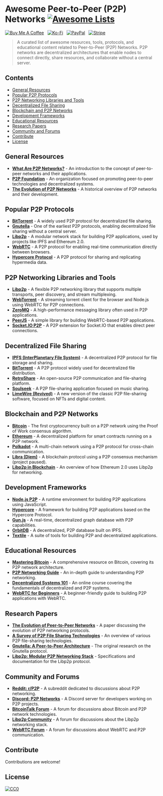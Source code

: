 # Awesome Peer-to-Peer (P2P) Networks [![Awesome Lists](https://srv-cdn.himpfen.io/badges/awesome-lists/awesomelists-flat.svg)](https://github.com/awesomelistsio/awesome)

[![Buy Me A Coffee](https://srv-cdn.himpfen.io/badges/buymeacoffee/buymeacoffee-flat.svg)](https://tinyurl.com/2h9aktmd) &nbsp; [![Ko-Fi](https://srv-cdn.himpfen.io/badges/kofi/kofi-flat.svg)](https://tinyurl.com/d4xnrptz) &nbsp; [![PayPal](https://srv-cdn.himpfen.io/badges/paypal/paypal-flat.svg)](https://tinyurl.com/mr22naua) &nbsp; [![Stripe](https://srv-cdn.himpfen.io/badges/stripe/stripe-flat.svg)](https://tinyurl.com/e8ymxdw3)

> A curated list of awesome resources, tools, protocols, and educational content related to Peer-to-Peer (P2P) Networks. P2P networks are decentralized architectures that enable nodes to connect directly, share resources, and collaborate without a central server.

## Contents

- [General Resources](#general-resources)
- [Popular P2P Protocols](#popular-p2p-protocols)
- [P2P Networking Libraries and Tools](#p2p-networking-libraries-and-tools)
- [Decentralized File Sharing](#decentralized-file-sharing)
- [Blockchain and P2P Networks](#blockchain-and-p2p-networks)
- [Development Frameworks](#development-frameworks)
- [Educational Resources](#educational-resources)
- [Research Papers](#research-papers)
- [Community and Forums](#community-and-forums)
- [Contribute](#contribute)
- [License](#license)

## General Resources

- **[What Are P2P Networks?](https://www.investopedia.com/terms/p/peertopeer-p2p-service.asp)** - An introduction to the concept of peer-to-peer networks and their applications.
- **[P2P Foundation](https://p2pfoundation.net/)** - An organization focused on promoting peer-to-peer technologies and decentralized systems.
- **[The Evolution of P2P Networks](https://www.computerworld.com/article/3234913/the-evolution-of-p2p-networks.html)** - A historical overview of P2P networks and their development.

## Popular P2P Protocols

- **[BitTorrent](https://www.bittorrent.com/)** - A widely used P2P protocol for decentralized file sharing.
- **[Gnutella](https://gnutella.wego.com/)** - One of the earliest P2P protocols, enabling decentralized file sharing without a central server.
- **[Libp2p](https://libp2p.io/)** - A modular network stack for building P2P applications, used by projects like IPFS and Ethereum 2.0.
- **[WebRTC](https://webrtc.org/)** - A P2P protocol for enabling real-time communication directly between browsers.
- **[Hypercore Protocol](https://hypercore-protocol.org/)** - A P2P protocol for sharing and replicating hypermedia data.

## P2P Networking Libraries and Tools

- **[Libp2p](https://libp2p.io/)** - A flexible P2P networking library that supports multiple transports, peer discovery, and stream multiplexing.
- **[WebTorrent](https://webtorrent.io/)** - A streaming torrent client for the browser and Node.js using WebRTC for P2P connections.
- **[ZeroMQ](https://zeromq.org/)** - A high-performance messaging library often used in P2P applications.
- **[PeerJS](https://peerjs.com/)** - A simple library for building WebRTC-based P2P applications.
- **[Socket.IO P2P](https://github.com/socketio/socket.io-p2p)** - A P2P extension for Socket.IO that enables direct peer connections.

## Decentralized File Sharing

- **[IPFS (InterPlanetary File System)](https://ipfs.io/)** - A decentralized P2P protocol for file storage and sharing.
- **[BitTorrent](https://www.bittorrent.com/)** - A P2P protocol widely used for decentralized file distribution.
- **[RetroShare](https://retroshare.cc/)** - An open-source P2P communication and file-sharing platform.
- **[Soulseek](https://www.slsknet.org/)** - A P2P file-sharing application focused on music sharing.
- **[LimeWire (Revived)](https://www.limewire.com/)** - A new version of the classic P2P file-sharing software, focused on NFTs and digital content.

## Blockchain and P2P Networks

- **[Bitcoin](https://bitcoin.org/)** - The first cryptocurrency built on a P2P network using the Proof of Work consensus algorithm.
- **[Ethereum](https://ethereum.org/)** - A decentralized platform for smart contracts running on a P2P network.
- **[Polkadot](https://polkadot.network/)** - A multi-chain network using a P2P protocol for cross-chain communication.
- **[Libra (Diem)](https://www.diem.com/)** - A blockchain protocol using a P2P consensus mechanism (project paused).
- **[Libp2p in Blockchain](https://ethereum.org/en/developers/docs/networking/p2p/)** - An overview of how Ethereum 2.0 uses Libp2p for networking.

## Development Frameworks

- **[Node.js P2P](https://nodejs.org/)** - A runtime environment for building P2P applications using JavaScript.
- **[Hypercore](https://hypercore-protocol.org/)** - A framework for building P2P applications based on the Hypercore Protocol.
- **[Gun.js](https://gun.eco/)** - A real-time, decentralized graph database with P2P capabilities.
- **[OrbitDB](https://orbitdb.org/)** - A decentralized, P2P database built on IPFS.
- **[Textile](https://textile.io/)** - A suite of tools for building P2P and decentralized applications.

## Educational Resources

- **[Mastering Bitcoin](https://github.com/bitcoinbook/bitcoinbook)** - A comprehensive resource on Bitcoin, covering its P2P network architecture.
- **[P2P Networking Guide](https://medium.com/@libp2p/p2p-networking-a-comprehensive-guide-bf85c141c7d6)** - An in-depth guide to understanding P2P networking.
- **[Decentralized Systems 101](https://www.coursera.org/learn/decentralized-systems)** - An online course covering the fundamentals of decentralized and P2P systems.
- **[WebRTC for Beginners](https://webrtc.org/start/)** - A beginner-friendly guide to building P2P applications with WebRTC.

## Research Papers

- **[The Evolution of Peer-to-Peer Networks](https://arxiv.org/abs/2002.07658)** - A paper discussing the evolution of P2P networking protocols.
- **[A Survey of P2P File Sharing Technologies](https://ieeexplore.ieee.org/document/8457932)** - An overview of various P2P file-sharing technologies.
- **[Gnutella: A Peer-to-Peer Architecture](https://www.gnutella.com/)** - The original research on the Gnutella protocol.
- **[Libp2p: Modular P2P Networking Stack](https://github.com/libp2p/specs)** - Specifications and documentation for the Libp2p protocol.

## Community and Forums

- **[Reddit: r/P2P](https://www.reddit.com/r/p2p/)** - A subreddit dedicated to discussions about P2P networking.
- **[Discord: P2P Networks](https://discord.gg/p2p-networks)** - A Discord server for developers working on P2P projects.
- **[BitcoinTalk Forum](https://bitcointalk.org/)** - A forum for discussions about Bitcoin and P2P network technologies.
- **[Libp2p Community](https://discuss.libp2p.io/)** - A forum for discussions about the Libp2p networking stack.
- **[WebRTC Forum](https://groups.google.com/g/discuss-webrtc)** - A forum for discussions about WebRTC and P2P communication.

## Contribute

Contributions are welcome!

## License

[![CC0](https://mirrors.creativecommons.org/presskit/buttons/88x31/svg/by-sa.svg)](http://creativecommons.org/licenses/by-sa/4.0/)
